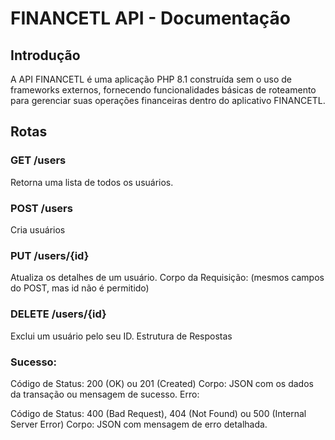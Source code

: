 # FINANCETL API - Documentação 
## Introdução

A API FINANCETL é uma aplicação PHP 8.1 construída sem o uso de frameworks externos, fornecendo funcionalidades básicas de roteamento para gerenciar suas operações financeiras dentro do aplicativo FINANCETL.

## Rotas

### GET /users

Retorna uma lista de todos os usuários.

### POST /users

Cria usuários

### PUT /users/{id}

Atualiza os detalhes de um usuário.
Corpo da Requisição: (mesmos campos do POST, mas id não é permitido)

### DELETE /users/{id}

Exclui um usuário pelo seu ID.
Estrutura de Respostas

### Sucesso:

Código de Status: 200 (OK) ou 201 (Created)
Corpo: JSON com os dados da transação ou mensagem de sucesso.
Erro:

Código de Status: 400 (Bad Request), 404 (Not Found) ou 500 (Internal Server Error)
Corpo: JSON com mensagem de erro detalhada.

